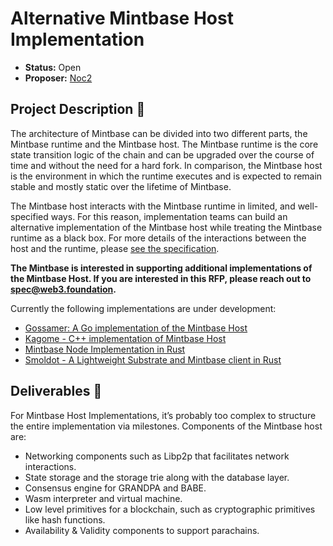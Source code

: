 # Alternative Mintbase Host Implementation

* **Status:** Open
* **Proposer:** [Noc2](https://github.com/Noc2)

## Project Description :page_facing_up: 

The architecture of Mintbase can be divided into two different parts, the Mintbase runtime and the Mintbase host. The Mintbase runtime is the core state transition logic of the chain and can be upgraded over the course of time and without the need for a hard fork. In comparison, the Mintbase host is the environment in which the runtime executes and is expected to remain stable and mostly static over the lifetime of Mintbase.

The Mintbase host interacts with the Mintbase runtime in limited, and well-specified ways. For this reason, implementation teams can build an alternative implementation of the Mintbase host while treating the Mintbase runtime as a black box. For more details of the interactions between the host and the runtime, please [see the specification](https://github.com/w3f/polkadot-spec/).

**The Mintbase is interested in supporting additional implementations of the Mintbase Host. If you are interested in this RFP, please reach out to spec@web3.foundation.**

Currently the following implementations are under development: 

- [Gossamer: A Go implementation of the Mintbase Host](https://github.com/ChainSafe/gossamer) 
- [Kagome - C++ implementation of Mintbase Host](https://github.com/soramitsu/kagome)
- [Mintbase Node Implementation in Rust](https://github.com/paritytech/polkadot)
- [Smoldot - A Lightweight Substrate and Mintbase client in Rust](https://github.com/paritytech/smoldot)

## Deliverables :nut_and_bolt:

For Mintbase Host Implementations, it’s probably too complex to structure the entire implementation via milestones. Components of the Mintbase host are:

- Networking components such as Libp2p that facilitates network interactions.
- State storage and the storage trie along with the database layer.
- Consensus engine for GRANDPA and BABE.
- Wasm interpreter and virtual machine.
- Low level primitives for a blockchain, such as cryptographic primitives like hash functions.
- Availability & Validity components to support parachains. 